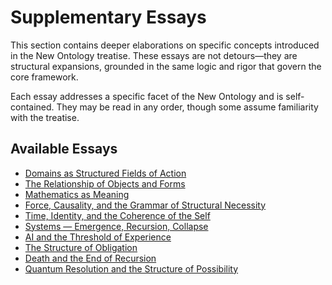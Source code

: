 # Supplementary Essays

This section contains deeper elaborations on specific concepts introduced in the New Ontology treatise. These essays are not detours—they are structural expansions, grounded in the same logic and rigor that govern the core framework.

Each essay addresses a specific facet of the New Ontology and is self-contained. They may be read in any order, though some assume familiarity with the treatise.

## Available Essays

- [Domains as Structured Fields of Action](/the-new-ontology---public-release/supplementary-essays/1-domains-as-structured-fields.html)
- [The Relationship of Objects and Forms](essays/the-relationship-of-objects-and-forms.md)
- [Mathematics as Meaning](essays/mathematics-as-meaning.md)
- [Force, Causality, and the Grammar of Structural Necessity](essays/force-causality-and-the-grammar-of-structural-necessity.md)
- [Time, Identity, and the Coherence of the Self](essays/time-identity-and-the-coherence-of-the-self.md)
- [Systems — Emergence, Recursion, Collapse](essays/systems-emergence-recursion-collapse.md)
- [AI and the Threshold of Experience](essays/ai-and-the-threshold-of-experience.md)
- [The Structure of Obligation](essays/the-structure-of-obligation.md)
- [Death and the End of Recursion](essays/death-and-the-end-of-recursion.md)
- [Quantum Resolution and the Structure of Possibility](essays/quantum-resolution-and-the-structure-of-possibility.md)

